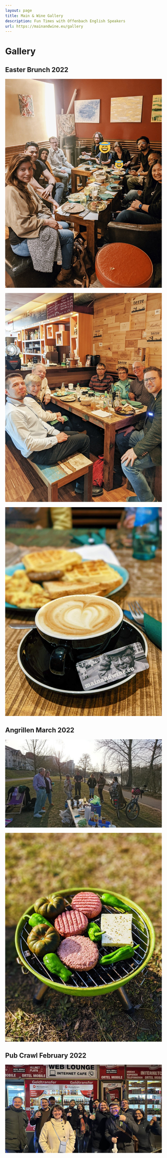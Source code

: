 ```yaml
---
layout: page
title: Main & Wine Gallery
description: Fun Times with Offenbach English Speakers
url: https://mainandwine.eu/gallery
---
```


# Gallery

## Easter Brunch 2022  
![](assets/img/easterbrunch.jpg)

![](assets/img/easterbrunch2.jpg)

![](assets/img/mainandwineCoffee.jpg)

## Angrillen March 2022  
![](assets/img/riverbbq.jpg)

![](assets/img/grillgreen.jpg)

## Pub Crawl February 2022
![](assets/img/pubcrawlFeb22.jpg)



